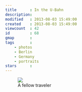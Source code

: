 ```yaml
---
title      : In the U-Bahn
description: 
modified   : 2013-08-03 15:49:00
created    : 2013-08-03 15:49:00
viewcount  : 42
id         : 68
gmap       :
tags       :
    - photos
    - Berlin
    - Germany
    - portraits
stars      :
---
```


<figure>
    <img src="u_bahn.jpg">
    <figcaption>A fellow traveler</figcaption>
</figure>

